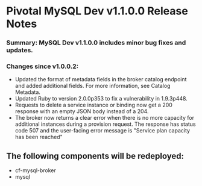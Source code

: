 # Pivotal MySQL Dev v1.1.0.0 Release Notes

### Summary: MySQL Dev v1.1.0.0 includes minor bug fixes and updates. 

### Changes since v1.0.0.2:

* Updated the format of metadata fields in the broker catalog endpoint and added additional fields. For more information, see Catalog Metadata.
* Updated Ruby to version 2.0.0p353 to fix a vulnerability in 1.9.3p448.
* Requests to delete a service instance or binding now get a 200 response with an empty JSON body instead of a 204.
* The broker now returns a clear error when there is no more capacity for additional instances during a provision request. The response has status code 507 and the user-facing error message is "Service plan capacity has been reached"

## The following components will be redeployed:
* cf-mysql-broker
* mysql
